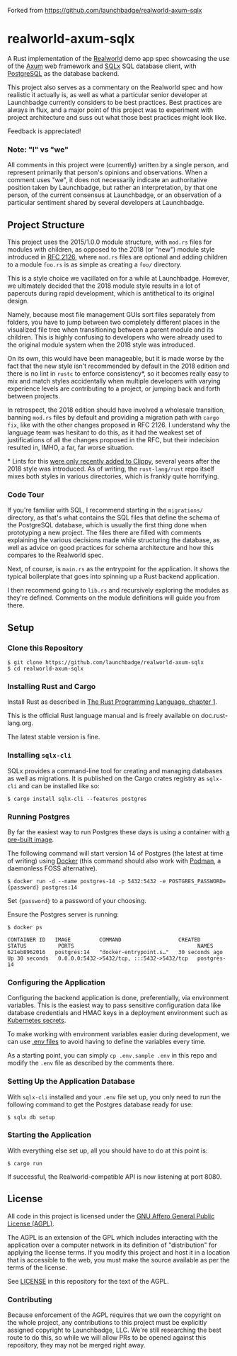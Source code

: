 Forked from https://github.com/launchbadge/realworld-axum-sqlx

# realworld-axum-sqlx
A Rust implementation of the [Realworld] demo app spec showcasing the use of the [Axum] web framework and [SQLx]
SQL database client, with [PostgreSQL] as the database backend.

This project also serves as a commentary on the Realworld spec and how realistic it actually is, as well as
what a particular senior developer at Launchbadge currently considers to be best practices. Best practices are always
in flux, and a major point of this project was to experiment with project architecture and suss out what those
best practices might look like.

Feedback is appreciated!

### Note: "I" vs "we"

All comments in this project were (currently) written by a single person, and represent primarily that person's opinions
and observations. When a comment uses "we", it does not necessarily indicate an authoritative position taken by 
Launchbadge, but rather an interpretation, by that one person, of the current consensus at Launchbadge, 
or an observation of a particular sentiment shared by several developers at Launchbadge.

[Realworld]: https://github.com/gothinkster/realworld
[Axum]: https://github.com/tokio-rs/axum/
[SQLX]: https://github.com/launchbadge/sqlx/
[PostgreSQL]: https://www.postgresql.org/

## Project Structure

This project uses the 2015/1.0.0 module structure, with `mod.rs` files for modules with children,
as opposed to the 2018 (or "new") module style introduced in [RFC 2126], where `mod.rs` files are optional
and adding children to a module `foo.rs` is as simple as creating a `foo/` directory. 

This is a style choice we vacillated on for a while at Launchbadge. However, we ultimately decided that the 2018
module style results in a lot of papercuts during rapid development, which is antithetical to its original design.

Namely, because most file management GUIs sort files separately from folders, you have to jump between two completely
different places in the visualized file tree when transitioning between a parent module and its children. This is highly
confusing to developers who were already used to the original module system when the 2018 style was introduced.

On its own, this would have been manageable, but it is made worse by the fact that the new style isn't
recommended by default in the 2018 edition and there is no lint in `rustc` to enforce consistency*, so it becomes really 
easy to mix and match styles accidentally when multiple developers with varying experience levels are contributing to a 
project, or jumping back and forth between projects.

In retrospect, the 2018 edition should have involved a wholesale transition, banning `mod.rs` files by default and
providing a migration path with `cargo fix`, like with the other changes proposed in RFC 2126. 
I understand why the language team was hesitant to do this, as it had the weakest set of justifications of all
the changes proposed in the RFC, but their indecision resulted in, IMHO, a far, far worse situation.

\* Lints for this [were only recently added to Clippy][Clippy mod_module_files], 
several years after the 2018 style was introduced. As of writing, the `rust-lang/rust` repo itself mixes both
styles in various directories, which is frankly quite horrifying.

[RFC 2126]: https://github.com/rust-lang/rfcs/blob/master/text/2126-path-clarity.md#the-modrs-file
[Clippy mod_module_files]: https://github.com/rust-lang/rust-clippy/blob/master/clippy_lints/src/module_style.rs#L35

### Code Tour

If you're familiar with SQL, I recommend starting in the `migrations/` directory, as that's what contains the SQL files
that define the schema of the PostgreSQL database, which is usually the first thing done when prototyping a new project. 
The files there are filled with comments explaining the various decisions made while structuring the database,
as well as advice on good practices for schema architecture and how this compares to the Realworld spec.

Next, of course, is `main.rs` as the entrypoint for the application. It shows the typical boilerplate that goes
into spinning up a Rust backend application.

I then recommend going to `lib.rs` and recursively exploring the modules as they're defined.
Comments on the module definitions will guide you from there.

[`clap`]: https://github.com/clap-rs/clap/

## Setup

### Clone this Repository

```shell
$ git clone https://github.com/launchbadge/realworld-axum-sqlx
$ cd realworld-axum-sqlx
```

### Installing Rust and Cargo

Install Rust as described in [The Rust Programming Language, chapter 1](https://doc.rust-lang.org/book/ch01-01-installation.html).

This is the official Rust language manual and is freely available on doc.rust-lang.org.

The latest stable version is fine.


### Installing `sqlx-cli`

SQLx provides a command-line tool for creating and managing databases as well as migrations. It is published
on the Cargo crates registry as `sqlx-cli` and can be installed like so:

```shell
$ cargo install sqlx-cli --features postgres
```

### Running Postgres

By far the easiest way to run Postgres these days is using a container with [a pre-built image][docker-postgres].

The following command will start version 14 of Postgres (the latest at time of writing) using [Docker] 
(this command should also work with [Podman], a daemonless FOSS alternative).

```shell
$ docker run -d --name postgres-14 -p 5432:5432 -e POSTGRES_PASSWORD={password} postgres:14
```

Set `{password}` to a password of your choosing.

Ensure the Postgres server is running:
```shell
$ docker ps
```
```shell
CONTAINER ID   IMAGE         COMMAND                  CREATED          STATUS          PORTS                                       NAMES
621eb8962016   postgres:14   "docker-entrypoint.s…"   30 seconds ago   Up 30 seconds   0.0.0.0:5432->5432/tcp, :::5432->5432/tcp   postgres-14
```

[docker-postgres]: https://hub.docker.com/_/postgres
[Docker]: https://www.docker.com/
[Podman]: https://podman.io/

### Configuring the Application

Configuring the backend application is done, preferentially, via environment variables. This is the easiest way
to pass sensitive configuration data like database credentials and HMAC keys in a deployment environment such as 
[Kubernetes secrets].

To make working with environment variables easier during development, we can use [.env files] to avoid having
to define the variables every time.

As a starting point, you can simply `cp .env.sample .env` in this repo and modify the `.env` file as described by
the comments there.

[Kubernetes secrets]: https://kubernetes.io/docs/concepts/configuration/secret/
[.env files]: https://github.com/dotenv-rs/dotenv

### Setting Up the Application Database

With `sqlx-cli` installed and your `.env` file set up, you only need to run the following command to get the
Postgres database ready for use:

```
$ sqlx db setup
```

### Starting the Application

With everything else set up, all you should have to do at this point is:

```
$ cargo run
```

If successful, the Realworld-compatible API is now listening at port 8080.

## License

All code in this project is licensed under the [GNU Affero General Public License (AGPL)][AGPL]. 

The AGPL is an extension of the GPL which includes interacting with the application over a computer network in its 
definition of "distribution" for applying the license terms. If you modify this project and host it in a location that
is accessible to the web, you must make the source available as per the terms of the license.

See [LICENSE](LICENSE) in this repository for the text of the AGPL.

[AGPL]: https://www.gnu.org/licenses/agpl-3.0.en.html

### Contributing

Because enforcement of the AGPL requires that we own the copyright on the whole project, any contributions
to this project must be explicitly assigned copyright to Launchbadge, LLC. We're still researching the best
route to do this, so while we will allow PRs to be opened against this repository, they may not be merged right away.
